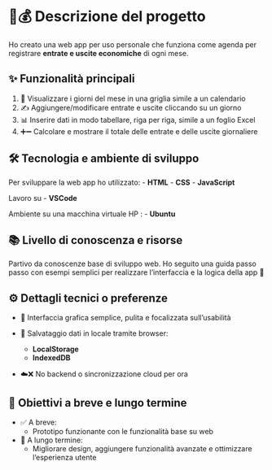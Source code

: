 # 📅💰 Descrizione del progetto

Ho creato una web app per uso personale che funziona come agenda per registrare **entrate e uscite economiche** di ogni mese.

## ✨ Funzionalità principali

1. 📆 Visualizzare i giorni del mese in una griglia simile a un calendario  
2. ✍️ Aggiungere/modificare entrate e uscite cliccando su un giorno  
3. 📊 Inserire dati in modo tabellare, riga per riga, simile a un foglio Excel  
4. ➕➖ Calcolare e mostrare il totale delle entrate e delle uscite giornaliere

## 🛠️ Tecnologia e ambiente di sviluppo

Per sviluppare la web app ho utilizzato: 
    - **HTML**
    - **CSS**
    - **JavaScript**

Lavoro su 
    - **VSCode** 

Ambiente su una macchina virtuale HP :
    - **Ubuntu**   


## 📚 Livello di conoscenza e risorse

Partivo da conoscenze base di sviluppo web. Ho seguito una guida passo passo con esempi semplici per realizzare l’interfaccia e la logica della app 🚀

## ⚙️ Dettagli tecnici o preferenze

- 🎨 Interfaccia grafica semplice, pulita e focalizzata sull’usabilità  
- 💾 Salvataggio dati in locale tramite browser: 
    - **LocalStorage**
    - **IndexedDB**  

- ☁️❌ No backend o sincronizzazione cloud per ora

## 🎯 Obiettivi a breve e lungo termine

- ✅ A breve: 
    - Prototipo funzionante con le funzionalità base su web  
- 🌟 A lungo termine: 
    - Migliorare design, aggiungere funzionalità avanzate e ottimizzare l’esperienza utente

